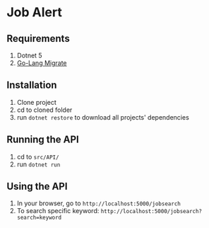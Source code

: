 # Job Alert

## Requirements
1. Dotnet 5
2. [Go-Lang Migrate](https://github.com/golang-migrate/migrate/tree/master/cmd/migrate)

## Installation
1. Clone project
2. cd to cloned folder
3. run `dotnet restore` to download all projects' dependencies

## Running the API
1. cd to `src/API/`
2. run `dotnet run`

## Using the API
1. In your browser, go to `http://localhost:5000/jobsearch`
2. To search specific keyword: `http://localhost:5000/jobsearch?search=keyword`

